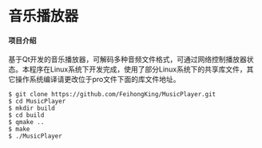 # 音乐播放器

#### 项目介绍
基于Qt开发的音乐播放器，可解码多种音频文件格式，可通过网络控制播放器状态。本程序在Linux系统下开发完成，使用了部分Linux系统下的共享库文件，其它操作系统编译请更改位于pro文件下面的库文件地址。

    $ git clone https://github.com/FeihongKing/MusicPlayer.git
    $ cd MusicPlayer
    $ mkdir build
    $ cd build
    $ qmake ..
    $ make 
    $ ./MusicPlayer
